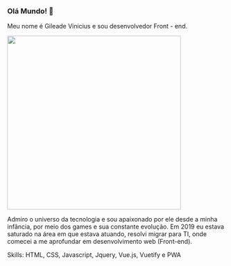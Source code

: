 ### Olá Mundo! :metal:

Meu nome é Gileade Vinicius e sou desenvolvedor Front - end.

<img width="400px" src="https://welcome.atlasgov.com/hubfs/site/plataforma/plataforma.svg" />

Admiro o universo da tecnologia e sou apaixonado por ele desde a minha infância, por meio dos games e sua constante evolução. Em 2019 eu estava saturado na área em que estava atuando, resolvi migrar para TI, onde comecei a me aprofundar em desenvolvimento web (Front-end).

Skills: HTML, CSS, Javascript, Jquery, Vue.js, Vuetify e PWA

